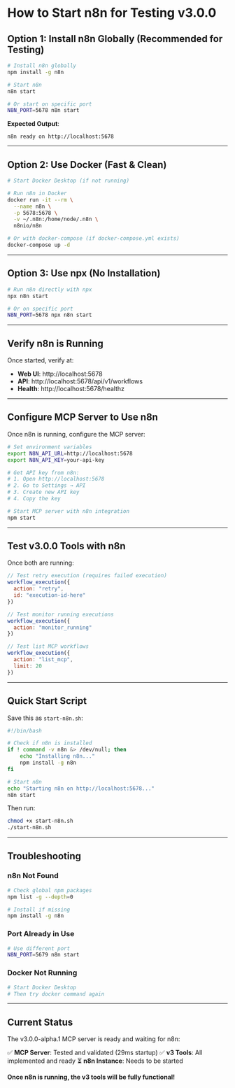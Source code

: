 # How to Start n8n for Testing v3.0.0

## Option 1: Install n8n Globally (Recommended for Testing)

```bash
# Install n8n globally
npm install -g n8n

# Start n8n
n8n start

# Or start on specific port
N8N_PORT=5678 n8n start
```

**Expected Output**:
```
n8n ready on http://localhost:5678
```

---

## Option 2: Use Docker (Fast & Clean)

```bash
# Start Docker Desktop (if not running)

# Run n8n in Docker
docker run -it --rm \
  --name n8n \
  -p 5678:5678 \
  -v ~/.n8n:/home/node/.n8n \
  n8nio/n8n

# Or with docker-compose (if docker-compose.yml exists)
docker-compose up -d
```

---

## Option 3: Use npx (No Installation)

```bash
# Run n8n directly with npx
npx n8n start

# Or on specific port
N8N_PORT=5678 npx n8n start
```

---

## Verify n8n is Running

Once started, verify at:
- **Web UI**: http://localhost:5678
- **API**: http://localhost:5678/api/v1/workflows
- **Health**: http://localhost:5678/healthz

---

## Configure MCP Server to Use n8n

Once n8n is running, configure the MCP server:

```bash
# Set environment variables
export N8N_API_URL=http://localhost:5678
export N8N_API_KEY=your-api-key

# Get API key from n8n:
# 1. Open http://localhost:5678
# 2. Go to Settings → API
# 3. Create new API key
# 4. Copy the key

# Start MCP server with n8n integration
npm start
```

---

## Test v3.0.0 Tools with n8n

Once both are running:

```javascript
// Test retry execution (requires failed execution)
workflow_execution({
  action: "retry",
  id: "execution-id-here"
})

// Test monitor running executions
workflow_execution({
  action: "monitor_running"
})

// Test list MCP workflows
workflow_execution({
  action: "list_mcp",
  limit: 20
})
```

---

## Quick Start Script

Save this as `start-n8n.sh`:

```bash
#!/bin/bash

# Check if n8n is installed
if ! command -v n8n &> /dev/null; then
    echo "Installing n8n..."
    npm install -g n8n
fi

# Start n8n
echo "Starting n8n on http://localhost:5678..."
n8n start
```

Then run:
```bash
chmod +x start-n8n.sh
./start-n8n.sh
```

---

## Troubleshooting

### n8n Not Found
```bash
# Check global npm packages
npm list -g --depth=0

# Install if missing
npm install -g n8n
```

### Port Already in Use
```bash
# Use different port
N8N_PORT=5679 n8n start
```

### Docker Not Running
```bash
# Start Docker Desktop
# Then try docker command again
```

---

## Current Status

The v3.0.0-alpha.1 MCP server is ready and waiting for n8n:

✅ **MCP Server**: Tested and validated (29ms startup)
✅ **v3 Tools**: All implemented and ready
⏳ **n8n Instance**: Needs to be started

**Once n8n is running, the v3 tools will be fully functional!**
